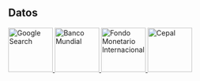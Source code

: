 ## Datos
<p>
<a href="https://datasetsearch.research.google.com/">
<img border="0" title="Google Search" 
src="https://lh3.googleusercontent.com/proxy/q7b17QUR8vN_LX5Gn6slScBkENTxHJG94GAZ_A-LRMOaIBlZ4spoCQtwOlKQNjkOky4S70YGe1KM7OGB9Szjbd729tuM8NjWM1C0an6kKnnCeS4g5aEF8N2tfZ8794c_K2pNwYFspeFkrzwkdKd8jN1py1Y1nRkF1kKpr400liFBL5Zf27i7QkG2gk18trPlhuW9sTmQRI51FlKV"
width="90" height="90">
</a>
  
<a href="https://datos.bancomundial.org/">
<img border="0" title="Banco Mundial" 
src="https://definicion.de/wp-content/uploads/2008/08/bancomundial.gif"
width="90" height="90">
</a>
  
<a href="https://www.imf.org/external/pubs/ft/weo/2013/01/weodata/index.aspx">
<img border="0" title="Fondo Monetario Internacional" 
src="https://media-exp1.licdn.com/dms/image/C560BAQFlm7BQiUP5_w/company-logo_200_200/0/1615555761922?e=2159024400&v=beta&t=kGsVedvmtJRYrxld2dKWG5onslHF_ErPD13ZiE-BmB4"
width="90" height="90">
</a>  
  
<a href="https://statistics.cepal.org/portal/cepalstat/index.html?lang=es">
<img border="0" title="Cepal" 
src="https://encrypted-tbn0.gstatic.com/images?q=tbn:ANd9GcSh3Y-FYeTRK-FLsUp5AqpzcqCRa0tUTonWqRLJtcA0_QeaWM4-Ld2RjRoNmNcoYCOGF_0&usqp=CAU"
width="90" height="90">
</a>    
</p> 
